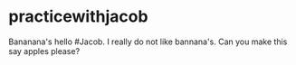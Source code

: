 # practicewithjacob
Bananana's
hello
#Jacob. I really do not like bannana's. Can you make this say apples please?
